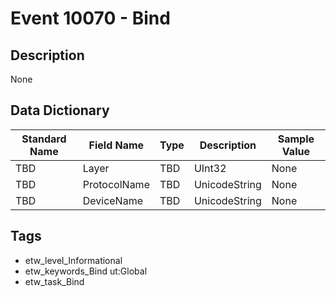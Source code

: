 # Event 10070 - Bind

## Description
None

## Data Dictionary
|Standard Name|Field Name|Type|Description|Sample Value|
|---|---|---|---|---|
|TBD|Layer|TBD|UInt32|None|None|
|TBD|ProtocolName|TBD|UnicodeString|None|None|
|TBD|DeviceName|TBD|UnicodeString|None|None|

## Tags
* etw_level_Informational
* etw_keywords_Bind ut:Global
* etw_task_Bind